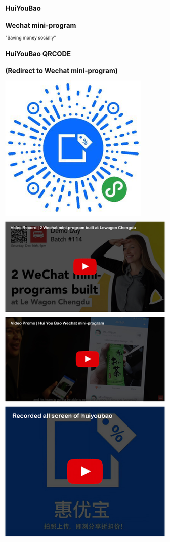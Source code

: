 ## HuiYouBao
## Wechat mini-program

"Saving money socially"

## HuiYouBao QRCODE
## (Redirect to Wechat mini-program)
![](https://github.com/pitipon/Images/blob/master/huiyoubao/WechatIMG7.jpeg)


[![lewagon wechat miniprogram](https://github.com/pitipon/Images/blob/master/huiyoubao/lewagon-mp.jpg)](https://www.youtube.com/watch?v=T8ron5iwm6Q)

[![lewagon wechat miniprogram](https://github.com/pitipon/Images/blob/master/huiyoubao/promo-huiyoubao.jpg)](https://www.youtube.com/watch?v=FtDcsfJMzpw)

[![lewagon wechat miniprogram](https://github.com/pitipon/Images/blob/master/huiyoubao/recordhuiyoubao.jpg)](https://www.youtube.com/watch?v=43UTnzS4a6w)
